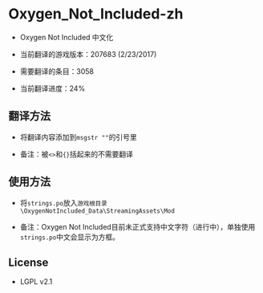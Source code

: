 # Oxygen_Not_Included-zh

* Oxygen Not Included 中文化

* 当前翻译的游戏版本：207683 (2/23/2017)

* 需要翻译的条目：3058

* 当前翻译进度：24%


## 翻译方法

* 将翻译内容添加到`msgstr ""`的引号里

* 备注：被`<>`和`{}`括起来的不需要翻译


## 使用方法

* 将`strings.po`放入`游戏根目录\OxygenNotIncluded_Data\StreamingAssets\Mod`

* 备注：Oxygen Not Included目前未正式支持中文字符（进行中），单独使用`strings.po`中文会显示为方框。


## License

* LGPL v2.1
